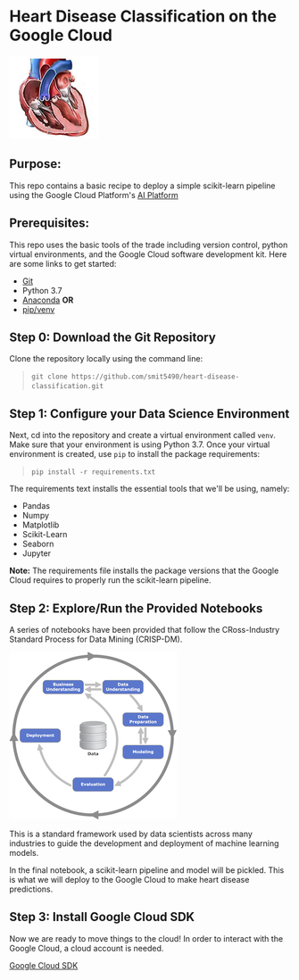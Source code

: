 # Heart Disease Classification on the Google Cloud

![heart-disease](images/heart-disease.png)

## Purpose:
This repo contains a basic recipe to deploy a simple scikit-learn pipeline using
the Google Cloud Platform's [AI Platform](https://cloud.google.com/ai-platform)

## Prerequisites:
This repo uses the basic tools of the trade including version control, python
virtual environments, and the Google Cloud software development kit. Here are
some links to get started:  

* [Git](https://git-scm.com)
* Python 3.7
* [Anaconda](https://www.anaconda.com) **OR**
* [pip/venv](https://packaging.python.org/guides/installing-using-pip-and-virtual-environments/)

## Step 0: Download the Git Repository
Clone the repository locally using the command line:  

>`git clone https://github.com/smit5490/heart-disease-classification.git`

## Step 1: Configure your Data Science Environment
Next, cd into the repository and create a virtual environment called `venv`.
Make sure that your environment is using Python 3.7. Once your virtual
environment is created, use `pip` to install the package
requirements:  

>`pip install -r requirements.txt`

The requirements text installs the essential tools that we'll be using, namely:
* Pandas
* Numpy
* Matplotlib
* Scikit-Learn
* Seaborn
* Jupyter

**Note:** The requirements file installs the package versions that the Google
Cloud requires to properly run the scikit-learn pipeline.

## Step 2: Explore/Run the Provided Notebooks
A series of notebooks have been provided that follow the CRoss-Industry Standard
Process for Data Mining (CRISP-DM).

![CRISP-DM](images/crisp-dm.png)

This is a standard framework used by data
scientists across many industries to guide the development and deployment of
machine learning models.

In the final notebook, a scikit-learn pipeline and model will be pickled. This
is what we will deploy to the Google Cloud to make heart disease predictions.

## Step 3: Install Google Cloud SDK
Now we are ready to move things to the cloud! In order to interact with the
Google Cloud, a cloud account is needed.


[Google Cloud SDK](https://cloud.google.com/sdk)

